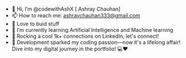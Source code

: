 - 👋 Hi, I’m @codewithAshX [ Ashray Chauhan]
- 📫 How to reach me: ashraychauhan333@gmail.com
- 💞️ Love to buid stuff 
- 🌱 I’m currently learning Artificial Intelligence and Machine learning
- 🔗 Rocking a cool 1k+ connections on LinkedIn, let's connect!
- 🚀 Development sparked my coding passion—now it's a lifelong affair! Dive into my digital journey in the portfolio! 💻❤️

<!---
codewithAshX/codewithAshX is a ✨ special ✨ repository because its `README.md` (this file) appears on your GitHub profile.
You can click the Preview link to take a look at your changes.
--->
